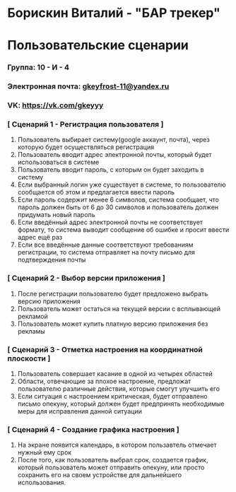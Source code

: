 # Борискин Виталий - "БАР трекер"
# Пользовательские сценарии

### Группа: 10 - И - 4
### Электронная почта: gkeyfrost-11@yandex.ru
### VK: https://vk.com/gkeyyy


### [ Сценарий 1 - Регистрация пользователя ]

1. Пользователь выбирает систему(google аккаунт, почта), через которую будет осуществляться регистрация 
2. Пользователь вводит адрес электронной почты, который будет использоваться в системе
3. Пользователь вводит пароль, с которым он будет заходить в систему
4. Если выбранный логин уже существует в системе, то пользователю сообщается об этом и предлагается ввести пароль 
5. Если пароль содержит менее 6 символов, система сообщает, что пароль должен быть от 6 до 30 символов и пользователь должен придумать новый пароль
6. Если введённый адрес электронной почты не соответствует формату, то система выводит сообщение об ошибке и просит ввести адрес ещё раз
7. Если все введённые данные соответствуют требованиям регистрации, то система отправляет на почту письмо для подтверждения почты

### [ Сценарий 2 - Выбор версии приложения ]

1. После регистрации пользователю будет предложено выбрать версию приложения
2. Пользователь может остаться на текущей версии с всплывающей рекламой
3. Пользователь может купить платную версию приложения без рекламы 

### [ Сценарий 3 -  Отметка настроения на координатной плоскости ]

1. Пользователь совершает касание в одной из четырех областей
2. Области, отвечающие за плохое настроение, предложат пользователю различные действия, которые смогут улучшить его
3. Если ситуация с настроением критическая, будет отправлено письмо опекуну, который должен будет предпринять необходимые меры для исправления данной ситуации

### [ Сценарий 4 - Создание графика настроения ]

1. На экране появится календарь, в котором пользавтель отмечает нужный ему срок
2. После того, как пользователь выбрал срок, создается график, который пользователь может отправить опекуну, или просто сохранить его на своем устройстве для дальнейшего использования.
